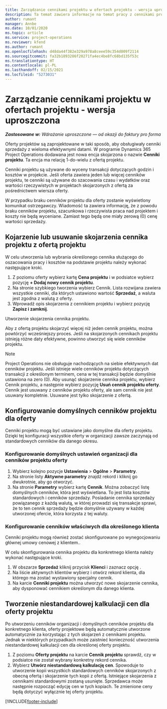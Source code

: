 ```yaml
---
title: Zarządzanie cennikami projektu w ofertach projektu - wersja uproszczona
description: Ta temat zawiera informacje na temat pracy z cennikami projektowymi w ofertach. (Sales)
author: rumant
manager: Annbe
ms.date: 10/01/2020
ms.topic: article
ms.service: project-operations
ms.reviewer: kfend
ms.author: rumant
ms.openlocfilehash: d48da44f382e329a978a8ceee59c354d009f2114
ms.sourcegitcommit: fa32b1893286f20271fa4ec4be8fc68bd135f53c
ms.translationtype: HT
ms.contentlocale: pl-PL
ms.lasthandoff: 02/15/2021
ms.locfileid: "5273031"
---
```

# <a name="manage-project-price-lists-on-project-quotes---lite"></a>Zarządzanie cennikami projektu w ofertach projektu - wersja uproszczona

_**Zastosowane w:** Wdrażanie uproszczone — od okazji do faktury pro forma_

Oferty projektów są zaprojektowane w taki sposób, aby obsługiwały cenniki sprzedaży z wieloma efektywnymi datami. W programie Dynamics 365 Project Operations dodawana jest nowa encja skojarzona o nazwie **Cenniki projektu**. Ta encja ma relację 1-do-wielu z ofertą projektu.

Cenniki projektu są używane do wyceny transakcji dotyczących godzin i kosztów w projekcie. Jeśli oferta zawiera jeden lub więcej cenników projektu, te cenniki są używane do szacowania czasu i wydatków oraz wartości rzeczywistych w projektach skojarzonych z ofertą za pośrednictwem wiersza oferty.

W przypadku braku cenników projektu dla oferty zostanie wyświetlony komunikat ostrzegawczy. Wiadomość ta zawiera informację, że z powodu braku cenników projektu, szacunkowa i rzeczywista praca nad projektem i koszty nie będą wyceniane. Zamiast tego będą one miały zerową (0) cenę wartości sprzedaży.

## <a name="associate-or-disassociate-a-project-price-list-on-a-project-quote"></a>Kojarzenie lub usuwanie skojarzenia cennika projektu z ofertą projektu

W celu utworzenia lub wybrania określonego cennika służącego do oszacowania pracy i kosztów na podstawie projektu należy wykonać następujące kroki.

1. Z poziomu oferty wybierz kartę **Cena projektu** i w podsiatce wybierz pozycję **+ Dodaj nowy cennik projektu**.
2. Na stronie szybkiego tworzenia wybierz Cennik. Lista rozwijana zawiera wszystkie cenniki, dla których ustawiono wartość **Sprzedaż**, a waluta jest zgodna z walutą z oferty.
4. Wprowadź opis skojarzenia z cennikiem projektu i wybierz pozycję **Zapisz i zamknij**.

Utworzenie skojarzenia cennika projektu.

Aby z ofertą projektu skojarzyć więcej niż jeden cennik projektu, można powtórzyć wcześniejszy proces. Jeśli na skojarzonych cennikach projektu istnieją różne daty efektywne, powinno utworzyć się wiele cenników projektu.

> [!NOTE]
> Project Operations nie obsługuje nachodzących na siebie efektywnych dat cenników projektu. Jeśli istnieje wiele cenników projektu dotyczących transakcji z określonym terminem, cena w tej transakcji będzie domyślnie ustawiona na zero (0).
Aby usunąć skojarzenie cennika projektu, wybierz Cennik projektu, a następnie wybierz pozycję **Usuń cennik projektu oferty**. Cennik jest usuwany z cenników projektu oferty, ale sam cennik nie jest usuwany kompletnie. Usuwane jest tylko skojarzenie z ofertą.

## <a name="set-up-default-project-price-lists-on-a-quote"></a>Konfigurowanie domyślnych cenników projektu dla oferty

Cenniki projektu mogą być ustawiane jako domyślne dla oferty projektu. Dzięki tej konfiguracji wszystkie oferty w organizacji zawsze zaczynają od standardowych cenników dla danego okresu.

### <a name="set-up-organizational-default-for-project-price-lists"></a>Konfigurowanie domyślnych ustawień organizacji dla cenników projektu oferty

1. Wybierz kolejno pozycje **Ustawienia** > **Ogólne** > **Parametry**.
2. Na stronie listy **Aktywne parametry** znajdź rekord i kliknij go dwukrotnie, aby go otworzyć. 
3. Na stronie **Parametry** wybierz kartę **Cennik**. Można zobaczyć listę domyślnych cenników, która jest wyświetlana. To jest lista kosztów standardowych i cenników sprzedaży. Posiadanie cennika sprzedaży powiązanego z każdą walutą, w której prowadzi się transakcje sprawi, że to ten cennik sprzedaży będzie domyślnie używany w każdej utworzonej ofercie, która korzysta z tej waluty.

### <a name="set-up-customer-specific-project-price-lists"></a>Konfigurowanie cenników właściwych dla określonego klienta

Cenniki projektu mogą również zostać skonfigurowane po wynegocjowaniu głównej umowy cenowej z klientem..

W celu skonfigurowania cennika projektu dla konkretnego klienta należy wykonać następujące kroki.

1. W obszarze **Sprzedaż** kliknij przycisk **Klienci** i zaznacz opcję .
2. Na liście aktywnych klientów wybierz i otwórz rekord klienta, dla którego ma zostać wystawiony specjalny cennik.
3. Na karcie **Cenniki projektu** można utworzyć nowe skojarzenie cennika, aby dysponować cennikiem określonym dla danego klienta.

## <a name="create-custom-pricing-on-a-project-quote"></a>Tworzenie niestandardowej kalkulacji cen dla oferty projektu

Po utworzeniu cenników organizacji i domyślnych cenników projektu dla konkretnego klienta, oferty projektowe będą automatycznie utworzone automatycznie za korzystając z tych skojarzeń z cennikami projektu. Jednak w niektórych przypadkach może zaistnieć konieczność utworzenia niestandardowej kalkulacji cen dla określonej oferty projektu. 

1. Z poziomu **Oferty projektu** na karcie **Cennik projektu** sprawdź, czy w podsiatce nie został wybrany konkretny rekord cennika.
2. Wybierz **Utwórz niestandardową kalkulację cen**. Spowoduje to utworzenie kopii wszystkich standardowych cenników skojarzonych z obecną ofertą i skojarzenie tych kopii z ofertą. Istniejące skojarzenia z cennikami standardowymi zostaną usunięte. Sprzedawca może następnie rozpocząć edycję cen w tych kopiach. Te zmienione ceny będą dotyczyć wyłącznie tej oferty projektu.


[!INCLUDE[footer-include](../../includes/footer-banner.md)]
